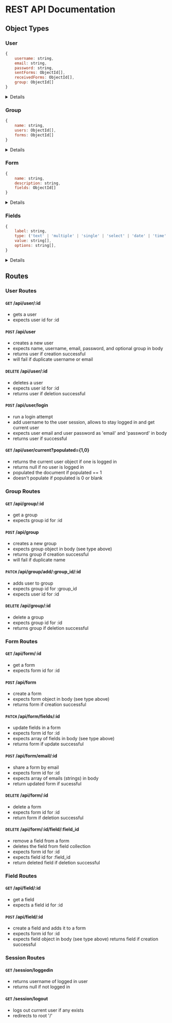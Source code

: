 # REST API Documentation
## Object Types
### User
```javascript
{
    username: string,
    email: string,
    password: string,
    sentForms: ObjectId[],
    receivedForms: ObjectId[],
    group: ObjectId[]
}
```
<details>
<summary>Details</summary><br>
For creation only username, email, and password are needed, everything else is optional.
</details>

### Group
```js
{
    name: string,
    users: ObjectId[],
    forms: ObjectId[]
}
```
<details>
<summary>Details</summary><br>
For creation only a name needs to be sent, everything else is optional.
</details>

### Form
```js
{
    name: string,
    description: string,
    fields: ObjectId[]
}
```
<details>
<summary>Details</summary><br>
For creation only a name needs to be sent, everything else is optional.
</details>

### Fields
```js
{
    label: string,
    type: ('text' | 'multiple' | 'single' | 'select' | 'date' | 'time' | 'date-range' | 'time-range' | 'number' | 'address'),
    value: string[],
    options: string[],
}
```
<details>
<summary>Details</summary><br>
For creation only label and type are needed, everything else is optional.
</details>

## Routes
### User Routes
#### `GET` /api/user/:id
* gets a user
* expects user id for :id
#### `POST` /api/user
* creates a new user
* expects name, username, email, password, and optional group in body
* returns user if creation successful
* will fail if duplicate username or email
#### `DELETE` /api/user/:id
* deletes a user
* expects user id for :id
* returns user if deletion successful
#### `POST` /api/user/login
* run a login attempt
* add username to the user session, allows to stay logged in and get current user
* expects user email and user password as 'email' and 'password' in body
* returns user if successful
#### `GET` /api/user/current?populated={1,0}
* returns the current user object if one is logged in
* returns null if no user is logged in
* populated the document if populated == 1
* doesn't populate if populated is 0 or blank

### Group Routes
#### `GET` /api/group/:id
* get a group
* expects group id for :id
#### `POST` /api/group
* creates a new group
* expects group object in body (see type above)
* returns group if creation successful
* will fail if duplicate name
#### `PATCH` /api/group/add/:group_id/:id
* adds user to group
* expects group id for :group_id
* expects user id for :id
#### `DELETE` /api/group/:id
* delete a group
* expects group id for :id
* returns group if deletion successful

### Form Routes
#### `GET` /api/form/:id
* get a form
* expects form id for :id
#### `POST` /api/form
* create a form
* expects form object in body (see type above)
* returns form if creation successful
#### `PATCH` /api/form/fields/:id
* update fields in a form
* expects form id for :id
* expects array of fields in body (see type above)
* returns form if update successful
#### `POST` /api/form/email/:id
* share a form by email
* expects form id for :id
* expects array of emails (strings) in body
* return updated form if sucessful
#### `DELETE` /api/form/:id
* delete a form
* expects form id for :id
* return form if deletion successful
#### `DELETE` /api/form/:id/field/:field_id
* remove a field from a form
* deletes the field from field collection
* expects form id for :id
* expects field id for :field_id
* return deleted field if deletion successful

### Field Routes
#### `GET` /api/field/:id
* get a field
* expects a field id for :id
#### `POST` /api/field/:id
* create a field and adds it to a form
* expects form id for :id
* expects field object in body (see type above)
returns field if creation successful

### Session Routes
#### `GET` /session/loggedin
* returns username of logged in user
* returns null if not logged in

#### `GET` /session/logout
* logs out current user if any exists
* redirects to root '/'